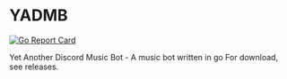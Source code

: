 # YADMB
[![Go Report Card](https://goreportcard.com/badge/github.com/TheTipo01/YADMB)](https://goreportcard.com/report/github.com/TheTipo01/YADMB)

Yet Another Discord Music Bot - A music bot written in go
For download, see releases.